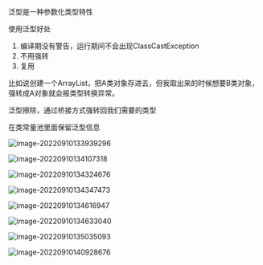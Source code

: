 泛型是一种参数化类型特性

使用泛型好处

1. 编译期没有警告，运行期间不会出现ClassCastException
2. 不用强转
3. 复用

比如说创建一个ArrayList，把A类对象存进去，但我取出来的时候想要B类对象，强转成A对象就会报类型转换异常。



泛型擦除，通过桥接方式强转回我们需要的类型

在类常量池里面保留泛型信息



![image-20220910133939296](../../res/img/image-20220910133939296.png)

![image-20220910134107318](../../res/img/image-20220910134107318.png)

![image-20220910134324676](../../res/img/image-20220910134324676.png)

![image-20220910134347473](../../res/img/image-20220910134347473.png)

![image-20220910134616947](../../res/img/image-20220910134616947.png)

![image-20220910134633040](../../res/img/image-20220910134633040.png)

![image-20220910135035093](../../res/img/image-20220910135035093.png)





![image-20220910140928676](../../res/img/image-20220910140928676.png)